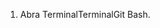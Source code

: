 1. Abra <span class="platform-mac">Terminal</span><span class="platform-linux">Terminal</span><span class="platform-windows">Git Bash</span>.
